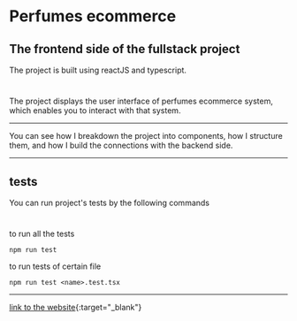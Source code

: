 # Perfumes ecommerce
## The frontend side of the fullstack project
The project is built using reactJS and typescript.
#
The project displays the user interface of perfumes ecommerce system, which enables you to interact with that system.
___
You can see how I breakdown the project into components, how I structure them, and how I build the connections with the backend side.
___
## tests
You can run project's tests by the following commands
#
to run all the tests
```
npm run test
```
to run tests of certain file
```
npm run test <name>.test.tsx
```
___
[link to the website](https://scentchan.saifchan.online){:target="_blank"}
